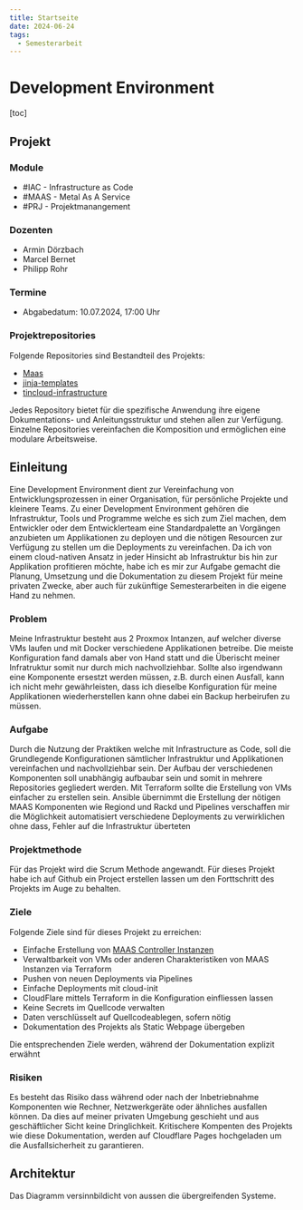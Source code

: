 ```yaml
---
title: Startseite
date: 2024-06-24
tags:
  - Semesterarbeit
---
```


# Development Environment

[toc]

## Projekt

### Module

- #IAC - Infrastructure as Code
- #MAAS - Metal As A Service
- #PRJ - Projektmanangement

### Dozenten

- Armin Dörzbach
- Marcel Bernet
- Philipp Rohr

### Termine

- Abgabedatum: 10.07.2024, 17:00 Uhr

### Projektrepositories

Folgende Repositories sind Bestandteil des Projekts:

- [Maas](https://github.com/migueltinembart/maas)
- [jinja-templates](https://github.com/migueltinembart/jinja-templates)
- [tincloud-infrastructure](https://github.com/migueltinembart/tincloud-infrastructure)

Jedes Repository bietet für die spezifische Anwendung ihre eigene Dokumentations- und Anleitungsstruktur und stehen allen zur Verfügung. Einzelne Repositories vereinfachen die Komposition und ermöglichen eine modulare Arbeitsweise.


## Einleitung

Eine Development Environment dient zur Vereinfachung von Entwicklungsprozessen in einer Organisation, für persönliche Projekte und kleinere Teams. Zu einer Development Environment gehören die Infrastruktur, Tools und Programme welche es sich zum Ziel machen, dem Entwickler oder dem Entwicklerteam eine Standardpalette an Vorgängen anzubieten um Applikationen zu deployen und die nötigen Resourcen zur Verfügung zu stellen um die Deployments zu vereinfachen. Da ich von einem cloud-nativen Ansatz in jeder Hinsicht ab Infrastruktur bis hin zur Applikation profitieren möchte, habe ich es mir zur Aufgabe gemacht die Planung, Umsetzung und die Dokumentation zu diesem Projekt für meine privaten Zwecke, aber auch für zukünftige Semesterarbeiten in die eigene Hand zu nehmen.

### Problem

Meine Infrastruktur besteht aus 2 Proxmox Intanzen, auf welcher diverse VMs laufen und mit Docker verschiedene Applikationen betreibe. Die meiste Konfiguration fand damals aber von Hand statt und die Überischt meiner Infratruktur somit nur durch mich nachvollziehbar. Sollte also irgendwann eine Komponente ersestzt werden müssen, z.B. durch einen Ausfall, kann ich nicht mehr gewährleisten, dass ich dieselbe Konfiguration für meine Applikationen wiederherstellen kann ohne dabei ein Backup herbeirufen zu müssen. 

### Aufgabe

Durch die Nutzung der Praktiken welche mit Infrastructure as Code, soll die Grundlegende Konfigurationen sämtlicher Infrastruktur und Applikationen vereinfachen und nachvollziehbar sein. Der Aufbau der verschiedenen Komponenten soll unabhängig aufbaubar sein und somit in mehrere Repositories gegliedert werden. Mit Terraform sollte die Erstellung von VMs einfacher zu erstellen sein. Ansible übernimmt die Erstellung der nötigen MAAS Komponenten wie Regiond und Rackd und Pipelines verschaffen mir die Möglichkeit automatisiert verschiedene Deployments zu verwirklichen ohne dass, Fehler auf die Infrastruktur überteten

### Projektmethode

Für das Projekt wird die Scrum Methode angewandt. Für dieses Projekt habe ich auf Github ein Project erstellen lassen um den Forttschritt des Projekts im Auge zu behalten.

### Ziele

Folgende Ziele sind für dieses Projekt zu erreichen:

- Einfache Erstellung von [MAAS Controller Instanzen]()
- Verwaltbarkeit von VMs oder anderen Charakteristiken von MAAS Instanzen via Terraform
- Pushen von neuen Deployments via Pipelines
- Einfache Deployments mit cloud-init
- CloudFlare mittels Terraform in die Konfiguration einfliessen lassen
- Keine Secrets im Quellcode verwalten
- Daten verschlüsselt auf Quellcodeablegen, sofern nötig
- Dokumentation des Projekts als Static Webpage übergeben

Die entsprechenden Ziele werden, während der Dokumentation explizit erwähnt

### Risiken

Es besteht das Risiko dass während oder nach der Inbetriebnahme Komponenten wie Rechner, Netzwerkgeräte oder ähnliches ausfallen können. Da dies auf meiner privaten Umgebung geschieht und aus geschäftlicher Sicht keine Dringlichkeit. Kritischere Kompenten des Projekts wie diese Dokumentation, werden auf Cloudflare Pages hochgeladen um die Ausfallsicherheit zu garantieren.

## Architektur

Das Diagramm versinnbildicht von aussen die übergreifenden Systeme. 
